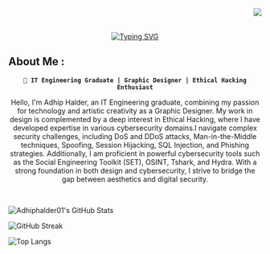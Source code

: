 <img align="right" src="https://visitor-badge.laobi.icu/badge?page_id=Adhiphalder01"/> <br> <br>
<div align="center" >
        <a href="https://git.io/typing-svg"><img src="https://readme-typing-svg.herokuapp.com?font=Roboto+Mono&weight=900&size=39&pause=1000&color=F71D75&width=435&lines=Hello%2C+There!;I'm+Adhip+Halder;A+web-developer;Nice+to+meet+you!" alt="Typing SVG" /></a>
</div>
<h2 align="left">About Me :</h2>

<p align="center">
<strong><code>🚀 IT Engineering Graduate | Graphic Designer | Ethical Hacking Enthusiast</code></strong><br>

<p align="center">
        Hello, I'm Adhip Halder, an IT Engineering graduate, combining my passion for technology and artistic creativity as a Graphic Designer. My work in design is complemented by a deep interest in Ethical Hacking, where I have developed expertise in various cybersecurity domains.I navigate complex security challenges, including DoS and DDoS attacks, Man-in-the-Middle techniques, Spoofing, Session Hijacking, SQL Injection, and Phishing strategies. Additionally, I am proficient in powerful cybersecurity tools such as the Social Engineering Toolkit (SET), OSINT, Tshark, and Hydra. With a strong foundation in both design and cybersecurity, I strive to bridge the gap between aesthetics and digital security.
</p>
</p>
<br>

![Adhiphalder01's GitHub Stats](https://github-readme-stats.vercel.app/api?username=Adhiphalder01&theme=dracula&show_icons=true&hide_border=false&count_private=true)

![GitHub Streak](https://github-readme-streak-stats.herokuapp.com/?user=Adhiphalder01&theme=dracula&hide_border=false)

![Top Langs](https://github-readme-stats.vercel.app/api/top-langs/?username=Adhiphalder01&theme=dracula&layout=compact&hide_border=false)



    
